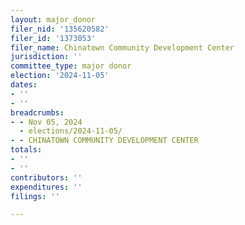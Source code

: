 ```yaml
---
layout: major_donor
filer_nid: '135620582'
filer_id: '1373053'
filer_name: Chinatown Community Development Center
jurisdiction: ''
committee_type: major donor
election: '2024-11-05'
dates:
- ''
- ''
breadcrumbs:
- - Nov 05, 2024
  - elections/2024-11-05/
- - CHINATOWN COMMUNITY DEVELOPMENT CENTER
totals:
- ''
- ''
contributors: ''
expenditures: ''
filings: ''

---
```


